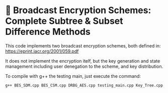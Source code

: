 # 🔐 Broadcast Encryption Schemes: Complete Subtree & Subset Difference Methods
This code implements two broadcast encryption schemes, both defined in:  https://eprint.iacr.org/2001/059.pdf 

It does not implement the encryption itelf, but the key generation and state management including user denegation to the scheme, and key distribution.

To compile with g++ the testing main, just execute the command: 
```bash
g++ BES_SDM.cpp BES_CSM.cpp DRBG_AES.cpp testing_main.cpp Key_Tree.cpp -maes

